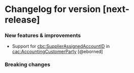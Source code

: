 # Changelog for version [next-release]

### New features & improvements

- Support for <cbc:SupplierAssignedAccountID> in <cac:AccountingCustomerParty> [@eborned]

### Breaking changes
